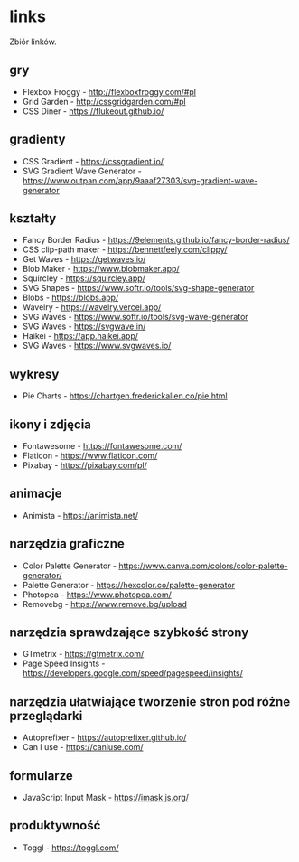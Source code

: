 # links
Zbiór linków.

## gry
* Flexbox Froggy - http://flexboxfroggy.com/#pl
* Grid Garden - http://cssgridgarden.com/#pl
* CSS Diner - https://flukeout.github.io/

## gradienty
* CSS Gradient - https://cssgradient.io/
* SVG Gradient Wave Generator - https://www.outpan.com/app/9aaaf27303/svg-gradient-wave-generator

## kształty
* Fancy Border Radius - https://9elements.github.io/fancy-border-radius/
* CSS clip-path maker - https://bennettfeely.com/clippy/
* Get Waves - https://getwaves.io/
* Blob Maker - https://www.blobmaker.app/
* Squircley - https://squircley.app/
* SVG Shapes - https://www.softr.io/tools/svg-shape-generator
* Blobs - https://blobs.app/
* Wavelry - https://wavelry.vercel.app/
* SVG Waves - https://www.softr.io/tools/svg-wave-generator
* SVG Waves - https://svgwave.in/
* Haikei - https://app.haikei.app/
* SVG Waves - https://www.svgwaves.io/

## wykresy
* Pie Charts - https://chartgen.frederickallen.co/pie.html

## ikony i zdjęcia
* Fontawesome - https://fontawesome.com/
* Flaticon - https://www.flaticon.com/
* Pixabay - https://pixabay.com/pl/

## animacje
* Animista - https://animista.net/

## narzędzia graficzne
* Color Palette Generator - https://www.canva.com/colors/color-palette-generator/
* Palette Generator - https://hexcolor.co/palette-generator
* Photopea - https://www.photopea.com/
* Removebg -  https://www.remove.bg/upload

## narzędzia sprawdzające szybkość strony
* GTmetrix - https://gtmetrix.com/
* Page Speed Insights - https://developers.google.com/speed/pagespeed/insights/

## narzędzia ułatwiające tworzenie stron pod różne przeglądarki
* Autoprefixer - https://autoprefixer.github.io/
* Can I use - https://caniuse.com/

## formularze
* JavaScript Input Mask - https://imask.js.org/

## produktywność
* Toggl - https://toggl.com/
